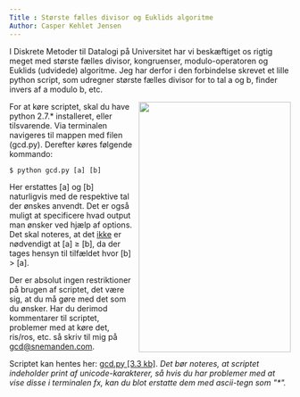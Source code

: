 ```yaml
---
Title : Største fælles divisor og Euklids algoritme
Author: Casper Kehlet Jensen
---
```


I Diskrete Metoder til Datalogi på Universitet har vi beskæftiget os rigtig meget med største fælles divisor, kongruenser, modulo-operatoren og Euklids (udvidede) algoritme. Jeg har derfor i den forbindelse skrevet et lille python script, som udregner største fælles divisor for to tal a og b, finder invers af a modulo b, etc.

<img src="/static/img/blogimages/gcdpy3917.png" width="272" height="449" style="float:right;margin-left:10px">

For at køre scriptet, skal du have python 2.7.* installeret, eller tilsvarende. Via terminalen navigeres til mappen med filen (gcd.py). Derefter køres følgende kommando:

<pre style="margin-right:280px"><code>$ python gcd.py [a] [b]</code></pre>
Her erstattes [a] og [b] naturligvis med de respektive tal der ønskes anvendt. Det er også muligt at specificere hvad output man ønsker ved hjælp af options. Det skal noteres, at det <u>ikke</u> er nødvendigt at [a] &geq; [b], da der tages hensyn til tilfældet hvor [b] > [a].

Der er absolut ingen restriktioner på brugen af scriptet, det være sig, at du må gøre med det som du ønsker. Har du derimod kommentarer til scriptet, problemer med at køre det, ris/ros, etc. så skriv til mig på <a href="mailto:gcd@snemanden.com">gcd@snemanden.com</a>.

<p>Scriptet kan hentes her: <a href="/code/gcd.py" target="_blank">gcd.py [3.3 kb]</a>.
<i>Det bør noteres, at scriptet indeholder print af unicode-karakterer, så hvis du har problemer med at vise disse i terminalen fx, kan du blot erstatte dem med ascii-tegn som "*".</i>